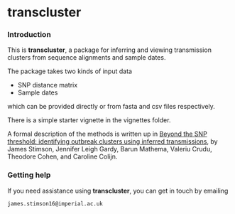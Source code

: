 # **transcluster**

### Introduction

This is **transcluster**, a package for inferring and viewing transmission clusters from sequence alignments and sample dates.

The package takes two kinds of input data

* SNP distance matrix
* Sample dates 

which can be provided directly or from fasta and csv files respectively.

There is a simple starter vignette in the vignettes folder.

A formal description of the methods is written up in [Beyond the SNP threshold: identifying outbreak clusters using inferred transmissions](https://www.biorxiv.org/content/early/2018/05/10/319707), by 
James Stimson, Jennifer Leigh Gardy, Barun Mathema, Valeriu Crudu, Theodore Cohen, and Caroline Colijn.

### Getting help

If you need assistance using **transcluster**, you can get in touch by emailing 
```{r}
james.stimson16@imperial.ac.uk
```
